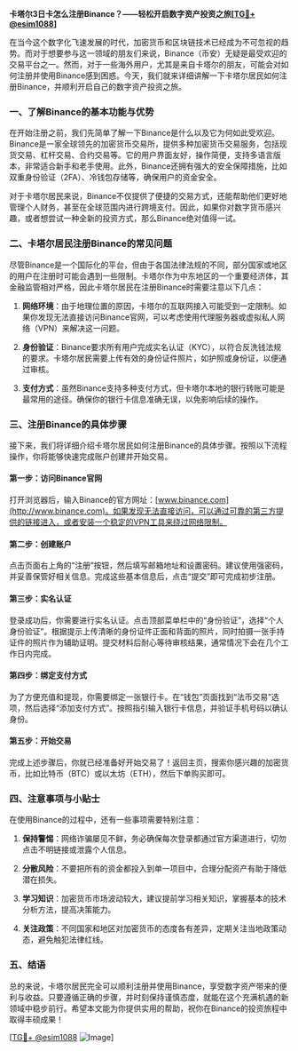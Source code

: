 **卡塔尔3日卡怎么注册Binance？——轻松开启数字资产投资之旅[[TG💪+ @esim1088](https://t.me/s/esim1088)]**

在当今这个数字化飞速发展的时代，加密货币和区块链技术已经成为不可忽视的趋势。而对于想要参与这一领域的朋友们来说，Binance（币安）无疑是最受欢迎的交易平台之一。然而，对于一些海外用户，尤其是来自卡塔尔的朋友，可能会对如何注册并使用Binance感到困惑。今天，我们就来详细讲解一下卡塔尔居民如何注册Binance，并顺利开启自己的数字资产投资之旅。

### 一、了解Binance的基本功能与优势

在开始注册之前，我们先简单了解一下Binance是什么以及它为何如此受欢迎。Binance是一家全球领先的加密货币交易所，提供多种加密货币交易服务，包括现货交易、杠杆交易、合约交易等。它的用户界面友好，操作简便，支持多语言版本，非常适合新手和老手使用。此外，Binance还拥有强大的安全保障措施，比如双重身份验证（2FA）、冷钱包存储等，确保用户的资金安全。

对于卡塔尔居民来说，Binance不仅提供了便捷的交易方式，还能帮助他们更好地管理个人财务，甚至在全球范围内进行跨境支付。因此，如果你对数字货币感兴趣，或者想尝试一种全新的投资方式，那么Binance绝对值得一试。

### 二、卡塔尔居民注册Binance的常见问题

尽管Binance是一个国际化的平台，但由于各国法律法规的不同，部分国家或地区的用户在注册时可能会遇到一些限制。卡塔尔作为中东地区的一个重要经济体，其金融监管相对严格，因此卡塔尔居民在注册Binance时需要注意以下几点：

1. **网络环境**：由于地理位置的原因，卡塔尔的互联网接入可能受到一定限制。如果你发现无法直接访问Binance官网，可以考虑使用代理服务器或虚拟私人网络（VPN）来解决这一问题。
   
2. **身份验证**：Binance要求所有用户完成实名认证（KYC），以符合反洗钱法规的要求。卡塔尔居民需要上传有效的身份证件照片，如护照或身份证，以便通过审核。

3. **支付方式**：虽然Binance支持多种支付方式，但卡塔尔本地的银行转账可能是最常用的途径。确保你的银行卡信息准确无误，以免影响后续的操作。

### 三、注册Binance的具体步骤

接下来，我们将详细介绍卡塔尔居民如何注册Binance的具体步骤。按照以下流程操作，你将能够快速完成账户创建并开始交易。

#### 第一步：访问Binance官网

打开浏览器后，输入Binance的官方网址：[www.binance.com](http://www.binance.com)。如果发现无法直接访问，可以通过可靠的第三方提供的链接进入，或者安装一个稳定的VPN工具来绕过网络限制。

#### 第二步：创建账户

点击页面右上角的“注册”按钮，然后填写邮箱地址和设置密码。建议使用强密码，并妥善保管好相关信息。完成这些基本信息后，点击“提交”即可完成初步注册。

#### 第三步：实名认证

登录成功后，你需要进行实名认证。点击顶部菜单栏中的“身份验证”，选择“个人身份验证”。根据提示上传清晰的身份证件正面和背面的照片，同时拍摄一张手持证件的照片作为辅助证明。提交材料后耐心等待审核结果，通常情况下会在几个工作日内完成。

#### 第四步：绑定支付方式

为了方便充值和提现，你需要绑定一张银行卡。在“钱包”页面找到“法币交易”选项，然后选择“添加支付方式”。按照指引输入银行卡信息，并验证手机号码以确认身份。

#### 第五步：开始交易

完成上述步骤后，你就已经准备好开始交易了！返回主页，搜索你感兴趣的加密货币，比如比特币（BTC）或以太坊（ETH），然后下单购买即可。

### 四、注意事项与小贴士

在使用Binance的过程中，还有一些事项需要特别注意：

1. **保持警惕**：网络诈骗屡见不鲜，务必确保每次登录都通过官方渠道进行，切勿点击不明链接或泄露个人信息。

2. **分散风险**：不要把所有的资金都投入到单一项目中，合理分配资产有助于降低潜在损失。

3. **学习知识**：加密货币市场波动较大，建议提前学习相关知识，掌握基本的技术分析方法，提高决策能力。

4. **关注政策**：不同国家和地区对加密货币的态度各有差异，定期关注当地政策动态，避免触犯法律红线。

### 五、结语

总的来说，卡塔尔居民完全可以顺利注册并使用Binance，享受数字资产带来的便利与收益。只要遵循正确的步骤，并时刻保持谨慎态度，就能在这个充满机遇的新领域中稳步前行。希望本文能为你提供实用的帮助，祝你在Binance的投资旅程中取得丰硕成果！

[[TG💪+ @esim1088](https://t.me/s/esim1088) ![Image](https://i.postimg.cc/4NQfJmqS/Snipaste-2025-05-13-00-14-12.png)]